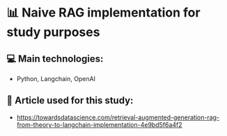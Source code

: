 # 📊 Naive RAG implementation for study purposes

## 💻 Main technologies:
- Python, Langchain, OpenAI

## 🔗 Article used for this study:
- <https://towardsdatascience.com/retrieval-augmented-generation-rag-from-theory-to-langchain-implementation-4e9bd5f6a4f2>